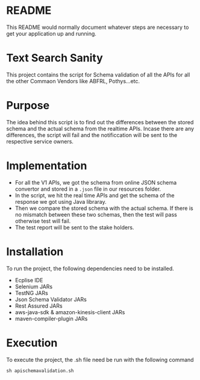 # README
This README would normally document whatever steps are necessary to get your application up and running.

# Text Search Sanity
This project contains the script for Schema validation of all the APIs for all the other Commaon Vendors like ABFRL, Pothys...etc.

# Purpose
The idea behind this script is to find out the differences between the stored schema and the actual schema from the realtime APIs. Incase there are any differences, the script will fail and the notificcation will be sent to the respective service owners.

# Implementation
- For all the V1 APIs, we got the schema from online JSON schema convertor and stored in a `.json` file in our resources folder.
- In the script, we hit the real time APIs and get the schema of the response we got using Java libraray.
- Then we compare the stored schema with the actual schema. If there is no mismatch between these two schemas, then the test will pass otherwise test will fail.
- The test report will be sent to the stake holders.

# Installation
To run the project, the following dependencies need to be installed.

- Ecplise IDE
- Selenium JARs
- TestNG JARs
- Json Schema Validator JARs
- Rest Assured JARs
- aws-java-sdk & amazon-kinesis-client JARs
- maven-compiler-plugin JARs

# Execution
To execute the project, the .sh file need be run with the following command

```sh apischemavalidation.sh```
